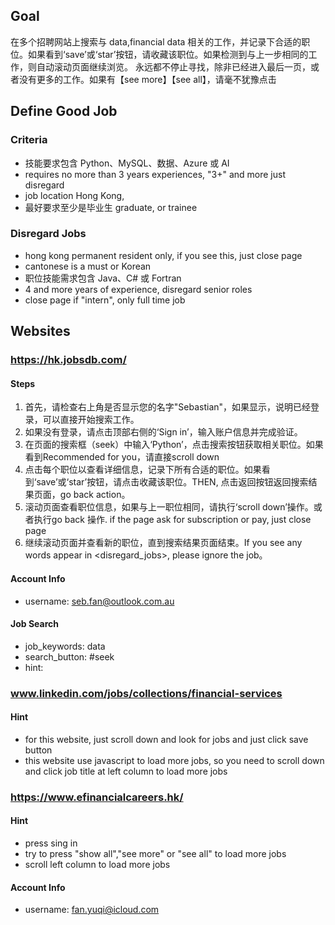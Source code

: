 ## Goal
在多个招聘网站上搜索与 data,financial data 相关的工作，并记录下合适的职位。如果看到‘save’或‘star’按钮，请收藏该职位。如果检测到与上一步相同的工作，则自动滚动页面继续浏览。
永远都不停止寻找，除非已经进入最后一页，或者没有更多的工作。如果有【see more】【see all】，请毫不犹豫点击

## Define Good Job
### Criteria
- 技能要求包含 Python、MySQL、数据、Azure 或 AI
- requires no more than 3 years experiences, "3+" and more just disregard
- job location Hong Kong, 
- 最好要求至少是毕业生 graduate, or trainee

### Disregard Jobs
- hong kong permanent resident only, if you see this, just close page
- cantonese is a must or Korean
- 职位技能需求包含 Java、C# 或 Fortran
- 4 and more years of experience, disregard senior roles
- close page if "intern", only full time job

## Websites
### https://hk.jobsdb.com/
#### Steps
1. 首先，请检查右上角是否显示您的名字"Sebastian"，如果显示，说明已经登录，可以直接开始搜索工作。
2. 如果没有登录，请点击顶部右侧的‘Sign in’，输入账户信息并完成验证。
3. 在页面的搜索框（seek）中输入‘Python’，点击搜索按钮获取相关职位。如果看到Recommended for you，请直接scroll down
4. 点击每个职位以查看详细信息，记录下所有合适的职位。如果看到‘save’或‘star’按钮，请点击收藏该职位。THEN, 点击返回按钮返回搜索结果页面，go back action。
5. 滚动页面查看职位信息，如果与上一职位相同，请执行‘scroll down’操作。或者执行go back 操作. if the page ask for subscription or pay, just close page
6. 继续滚动页面并查看新的职位，直到搜索结果页面结束。If you see any words appear in <disregard_jobs>, please ignore the job。

#### Account Info
- username: seb.fan@outlook.com.au

#### Job Search
- job_keywords: data
- search_button: #seek
- hint: 

### www.linkedin.com/jobs/collections/financial-services
#### Hint
- for this website, just scroll down and look for jobs and just click save button
- this website use javascript to load more jobs, so you need to scroll down and click job title at left column to load more jobs

### https://www.efinancialcareers.hk/
#### Hint
- press sing in
- try to press "show all","see more" or "see all" to load more jobs
- scroll left column to load more jobs

#### Account Info
- username: fan.yuqi@icloud.com
